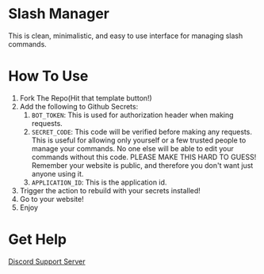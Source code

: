 # Slash Manager

This is clean, minimalistic, and easy to use interface for managing slash commands.

# How To Use

1. Fork The Repo(Hit that template button!)
2. Add the following to Github Secrets:
   1. `BOT_TOKEN`: This is used for authorization header when making requests.
   2. `SECRET_CODE`: This code will be verified before making any requests. This is useful for allowing only yourself or a few trusted people to manage your commands. No one else will be able to edit your commands without this code. PLEASE MAKE THIS HARD TO GUESS! Remember your website is public, and therefore you don't want just anyone using it.
   3. `APPLICATION_ID`: This is the application id.
3. Trigger the action to rebuild with your secrets installed!
4. Go to your website!
5. Enjoy

# Get Help

[Discord Support Server](https://discord.gg/5vBgXk3UcZ)
